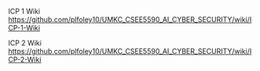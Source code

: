 ICP 1 Wiki https://github.com/plfoley10/UMKC_CSEE5590_AI_CYBER_SECURITY/wiki/ICP-1-Wiki


ICP 2 Wiki https://github.com/plfoley10/UMKC_CSEE5590_AI_CYBER_SECURITY/wiki/ICP-2-Wiki
